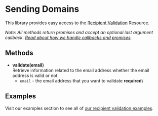 # Sending Domains

This library provides easy access to the [Recipient Validation](https://developers.sparkpost.com/api/recipient-validation/) Resource.

*Note: All methods return promises and accept an optional last argument callback. [Read about how we handle callbacks and promises](/docs/async.md).*

## Methods
* **validate(email)**<br />
  Retrieve information related to the email address whether the email address is valid or not.
  * `email` - the email address that you want to validate **required**\

## Examples

Visit our examples section to see all of [our recipient validation examples](/examples/recipientValidation).

